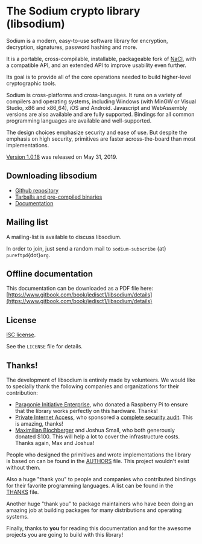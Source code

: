 # The Sodium crypto library \(libsodium\)

Sodium is a modern, easy-to-use software library for encryption, decryption,
signatures, password hashing and more.

It is a portable, cross-compilable, installable, packageable fork of
[NaCl](http://nacl.cr.yp.to/), with a compatible API, and an extended API to
improve usability even further.

Its goal is to provide all of the core operations needed to build higher-level
cryptographic tools.

Sodium is cross-platforms and cross-languages. It runs on a variety of compilers
and operating systems, including Windows \(with MinGW or Visual Studio, x86 and
x86_64\), iOS and Android. Javascript and WebAssembly versions are also
available and are fully supported. Bindings for all common programming languages
are available and well-supported.

The design choices emphasize security and ease of use. But despite the emphasis
on high security, primitives are faster across-the-board than most
implementations.

[Version 1.0.18](https://github.com/jedisct1/libsodium/releases) was released on
May 31, 2019.

## Downloading libsodium

* [Github repository](https://github.com/jedisct1/libsodium)
* [Tarballs and pre-compiled binaries](https://download.libsodium.org/libsodium/releases/)
* [Documentation](https://doc.libsodium.org)

## Mailing list

A mailing-list is available to discuss libsodium.

In order to join, just send a random mail to `sodium-subscribe` {at}
`pureftpd`{dot}`org`.

## Offline documentation

This documentation can be downloaded as a PDF file here:
[https://www.gitbook.com/book/jedisct1/libsodium/details](https://www.gitbook.com/book/jedisct1/libsodium/details)

## License

[ISC license](https://en.wikipedia.org/wiki/ISC_license).

See the `LICENSE` file for details.

## Thanks!

The development of libsodium is entirely made by volunteers. We would like to
specially thank the following companies and organizations for their
contribution:

* [Paragonie Initiative Enterprise](https://paragonie.com/), who donated a Raspberry Pi to ensure that the library works perfectly on this hardware.
  Thanks!
* [Private Internet Access](https://www.privateinternetaccess.com), who sponsored a [complete security audit](https://www.privateinternetaccess.com/blog/2017/08/libsodium-audit-results).
  This is amazing, thanks!
* [Maximilian Blochberger](https://github.com/blochberger) and Joshua Small, who both generously donated $100. This will help a lot to cover the infrastructure costs. Thanks again, Max and Joshua!

People who designed the primitives and wrote implementations the library is
based on can be found in the
[AUTHORS](https://raw.githubusercontent.com/jedisct1/libsodium/master/AUTHORS)
file. This project wouldn't exist without them.

Also a huge "thank you" to people and companies who contributed bindings for
their favorite programming languages. A list can be found in the
[THANKS](https://raw.githubusercontent.com/jedisct1/libsodium/master/THANKS)
file.

Another huge "thank you" to package maintainers who have been doing an amazing
job at building packages for many distributions and operating systems.

Finally, thanks to **you** for reading this documentation and for the awesome
projects you are going to build with this library!
